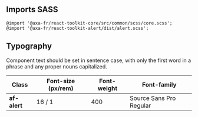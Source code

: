 ## Imports SASS

```
@import '@axa-fr/react-toolkit-core/src/common/scss/core.scss';
@import '@axa-fr/react-toolkit-alert/dist/alert.scss';
```

## Typography

Component text should be set in sentence case, with only the first word in a phrase and any proper nouns capitalized.

| Class        | Font-size (px/rem) | Font-weight | Font-family             |
| ------------ | ------------------ | ----------- | ----------------------- |
| **af-alert** | 16 / 1             | 400         | Source Sans Pro Regular |
